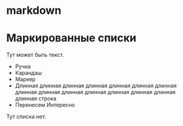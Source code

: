 # markdown

# Маркированные списки

Тут может быть текст.

* Ручка
* Карандаш 
* Маркер
* Длинная длинная длинная длинная длинная длинная длинная длинная длинная длинная длинная длинная длинная
длинная длинная  строка
* Перенесем
  Интересно

Тут списка нет.
